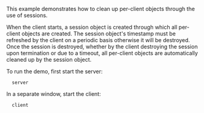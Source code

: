 This example demonstrates how to clean up per-client objects through
the use of sessions.

When the client starts, a session object is created through which all
per-client objects are created. The session object's timestamp must be
refreshed by the client on a periodic basis otherwise it will be
destroyed. Once the session is destroyed, whether by the client
destroying the session upon termination or due to a timeout, all
per-client objects are automatically cleaned up by the session object.

To run the demo, first start the server:

      server

In a separate window, start the client:

      client
